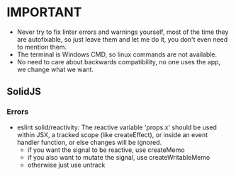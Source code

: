 # IMPORTANT

- Never try to fix linter errors and warnings yourself, most of the time they are autofixable, so just leave them and let me do it, you don't even need to mention them.
- The terminal is Windows CMD, so linux commands are not available.
- No need to care about backwards compatibility, no one uses the app, we change what we want.

## SolidJS

### Errors

- eslint solid/reactivity: The reactive variable 'props.x' should be used within JSX, a tracked scope (like createEffect), or inside an event handler function, or else changes will be ignored.
  - if you want the signal to be reactive, use createMemo
  - if you also want to mutate the signal, use createWritableMemo
  - otherwise just use untrack
